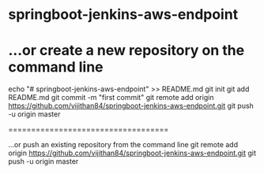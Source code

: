# springboot-jenkins-aws-endpoint

…or create a new repository on the command line
=================================================
echo "# springboot-jenkins-aws-endpoint" >> README.md
git init
git add README.md
git commit -m "first commit"
git remote add origin https://github.com/vijithan84/springboot-jenkins-aws-endpoint.git
git push -u origin master


===================================


…or push an existing repository from the command line
git remote add origin https://github.com/vijithan84/springboot-jenkins-aws-endpoint.git
git push -u origin master
